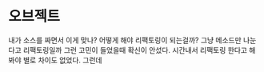 # 오브젝트

내가 소스를 짜면서 이게 맞나? 어떻게 해야 리팩토링이 되는걸까?
그냥 메소드만 나눈다고 리팩토링일까 그런 고민이 들었을때 확신이 안섰다.
시간내서 리팩토링 한다고 해봐야 별로 차이도 없었다.
그런데 
